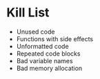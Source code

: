 Kill List
=========
* Unused code
* Functions with side effects
* Unformatted code
* Repeated code blocks
* Bad variable names
* Bad memory allocation
